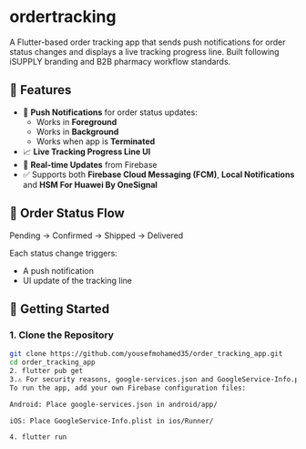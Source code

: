 # ordertracking

A Flutter-based order tracking app that sends push notifications for order status changes and displays a live tracking progress line. Built following iSUPPLY branding and B2B pharmacy workflow standards.

## 🚀 Features

- 🔔 **Push Notifications** for order status updates:
  - Works in **Foreground**
  - Works in **Background**
  - Works when app is **Terminated**
- 📈 **Live Tracking Progress Line UI**
- 🔄 **Real-time Updates** from Firebase
- ✅ Supports both **Firebase Cloud Messaging (FCM)**, **Local Notifications** and **HSM For Huawei By OneSignal** 

## 🧪 Order Status Flow
Pending → Confirmed → Shipped → Delivered

Each status change triggers:
- A push notification
- UI update of the tracking line

## 📲 Getting Started

### 1. Clone the Repository

```bash
git clone https://github.com/yousefmohamed35/order_tracking_app.git
cd order_tracking_app
2. flutter pub get
3.⚠️ For security reasons, google-services.json and GoogleService-Info.plist are excluded.
To run the app, add your own Firebase configuration files:

Android: Place google-services.json in android/app/

iOS: Place GoogleService-Info.plist in ios/Runner/

4. flutter run




